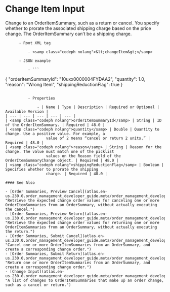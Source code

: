 # Change Item Input

Change to an OrderItemSummary, such as a return or cancel. You
      specify whether to prorate the associated shipping charge based on the price change. The
      OrderItemSummary can’t be a shipping charge.

          - Root XML tag

              - <samp class="codeph nolang">&lt;changeItem&gt;</samp>

          - JSON example

              - ```
{
  "orderItemSummaryId": "10uxx0000004FYDAA2",
  "quantity": 1.0,
  "reason": "Wrong Item",
  "shippingReductionFlag": true
}
```

          - Properties

              - | Name | Type | Description | Required or Optional | Available Version |
| --- | --- | --- | --- | --- |
| <samp class="codeph nolang">orderItem​SummaryId</samp> | String | ID of the OrderItemSummary. | Required | 48.0 |
| <samp class="codeph nolang">quantity</samp> | Double | Quantity to change. Use a positive value. For example, a
                  value of 2 means “cancel or return 2 units.” | Required | 48.0 |
| <samp class="codeph nolang">reason</samp> | String | Reason for the change. The value must match one of the picklist
                  values on the Reason field of the OrderItemSummaryChange object. | Required | 48.0 |
| <samp class="codeph nolang">shippingReduction​Flag</samp> | Boolean | Specifies whether to prorate the shipping
                  charge. | Required | 48.0 |

#### See Also

- [Order Summaries, Preview Cancel](atlas.en-us.230.0.order_management_developer_guide.meta/order_management_developer_guide/connect_resources_sfom_order_summaries_preview_cancel.htm "Retrieve the expected change order values for canceling one or more OrderItemSummaries from an OrderSummary, without actually executing the cancel.")
- [Order Summaries, Preview Return](atlas.en-us.230.0.order_management_developer_guide.meta/order_management_developer_guide/connect_resources_sfom_order_summaries_preview_return.htm "Retrieve the expected change order values for returning one or more OrderItemSummaries from an OrderSummary, without actually executing the return.")
- [Order Summaries, Submit Cancel](atlas.en-us.230.0.order_management_developer_guide.meta/order_management_developer_guide/connect_resources_sfom_order_summaries_submit_cancel.htm "Cancel one or more OrderItemSummaries from an OrderSummary, and create a corresponding change order.")
- [Order Summaries, Submit Return](atlas.en-us.230.0.order_management_developer_guide.meta/order_management_developer_guide/connect_resources_sfom_order_summaries_submit_return.htm "Return one or more OrderItemSummaries from an OrderSummary, and create a corresponding change order.")
- [Change Input](atlas.en-us.230.0.order_management_developer_guide.meta/order_management_developer_guide/connect_requests_change_input.htm "A list of changes to OrderItemSummaries that make up an order change, such as a cancel or return.")